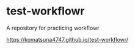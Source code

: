 # test-workflowr
A repository for practicing workflowr

https://komatsuna4747.github.io/test-workflowr/